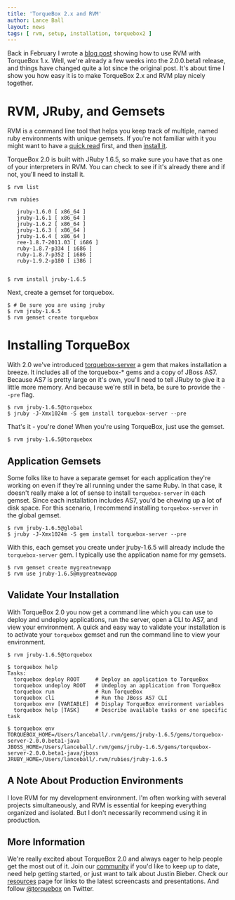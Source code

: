 ```yaml
---
title: 'TorqueBox 2.x and RVM'
author: Lance Ball
layout: news
tags: [ rvm, setup, installation, torquebox2 ]
---
```


[rvm]: http://rvm.beginrescueend.com/
[rvm-install]: http://rvm.beginrescueend.com/rvm/install/
[blog post]: /news/2011/02/25/using-rvm-with-torquebox/
[torquebox-server]: https://rubygems.org/gems/torquebox-server
[community]: /community
[resources]: /resources
[@torquebox]: http://twitter.com/torquebox

Back in February I wrote a [blog post] showing how to use RVM with TorqueBox
1.x. Well, we're already a few weeks into the 2.0.0.beta1 release, and things
have changed quite a lot since the original post.  It's about time I show
you how easy it is to make TorqueBox 2.x and RVM play nicely together. 

# RVM, JRuby, and Gemsets
RVM is a command line tool that helps you keep track of multiple, named ruby
environments with unique gemsets. If you're not familiar with it you might want
to have a [quick read][rvm] first, and then [install it][rvm-install].

TorqueBox 2.0 is built with JRuby 1.6.5, so make sure you have that as one of
your interpreters in RVM. You can check to see if it's already there and if
not, you'll need to install it.

    $ rvm list 

    rvm rubies

       jruby-1.6.0 [ x86_64 ]
       jruby-1.6.1 [ x86_64 ]
       jruby-1.6.2 [ x86_64 ]
       jruby-1.6.3 [ x86_64 ]
       jruby-1.6.4 [ x86_64 ]
       ree-1.8.7-2011.03 [ i686 ]
       ruby-1.8.7-p334 [ i686 ]
       ruby-1.8.7-p352 [ i686 ]
       ruby-1.9.2-p180 [ i386 ]

    
    $ rvm install jruby-1.6.5

Next, create a gemset for torquebox.

    $ # Be sure you are using jruby
    $ rvm jruby-1.6.5
    $ rvm gemset create torquebox


# Installing TorqueBox
With 2.0 we've introduced [torquebox-server] a gem that makes installation a
breeze. It includes all of the torquebox-* gems and a copy of JBoss AS7.
Because AS7 is pretty large on it's own, you'll need to tell JRuby to give it a
little more memory. And because we're still in beta, be sure to provide the
`--pre` flag.

    $ rvm jruby-1.6.5@torquebox
    $ jruby -J-Xmx1024m -S gem install torquebox-server --pre

That's it - you're done! When you're using TorqueBox, just use the gemset.

    $ rvm jruby-1.6.5@torquebox

## Application Gemsets
Some folks like to have a separate gemset for each application they're working
on even if they're all running under the same Ruby. In that case, it doesn't
really make a lot of sense to install `torquebox-server` in each gemset. Since
each installation includes AS7, you'd be chewing up a lot of disk space. For
this scenario, I recommend installing `torquebox-server` in the global gemset.

    $ rvm jruby-1.6.5@global
    $ jruby -J-Xmx1024m -S gem install torquebox-server --pre

With this, each gemset you create under jruby-1.6.5 will already include the
`torquebox-server` gem.  I typically use the application name for my gemsets.

    $ rvm gemset create mygreatnewapp
    $ rvm use jruby-1.6.5@mygreatnewapp

## Validate Your Installation
With TorqueBox 2.0 you now get a command line which you can use to deploy and
undeploy applications, run the server, open a CLI to AS7, and view your
environment. A quick and easy way to validate your installation is to activate
your `torquebox` gemset and run the command line to view your environment.

    $ rvm jruby-1.6.5@torquebox

    $ torquebox help
    Tasks:
      torquebox deploy ROOT     # Deploy an application to TorqueBox
      torquebox undeploy ROOT   # Undeploy an application from TorqueBox
      torquebox run             # Run TorqueBox
      torquebox cli             # Run the JBoss AS7 CLI
      torquebox env [VARIABLE]  # Display TorqueBox environment variables
      torquebox help [TASK]     # Describe available tasks or one specific task

    $ torquebox env
    TORQUEBOX_HOME=/Users/lanceball/.rvm/gems/jruby-1.6.5/gems/torquebox-server-2.0.0.beta1-java
    JBOSS_HOME=/Users/lanceball/.rvm/gems/jruby-1.6.5/gems/torquebox-server-2.0.0.beta1-java/jboss
    JRUBY_HOME=/Users/lanceball/.rvm/rubies/jruby-1.6.5


## A Note About Production Environments
I love RVM for my development environment. I'm often working with several
projects simultaneously, and RVM is essential for keeping everything organized
and isolated.  But I don't necessarily recommend using it in production.

## More Information
We're really excited about TorqueBox 2.0 and always eager to help people get
the most out of it. Join our [community] if you'd like to keep
up to date, need help getting started, or just want to talk about Justin
Bieber.  Check our [resources] page for links to the latest screencasts and 
presentations.  And follow [@torquebox] on Twitter.

